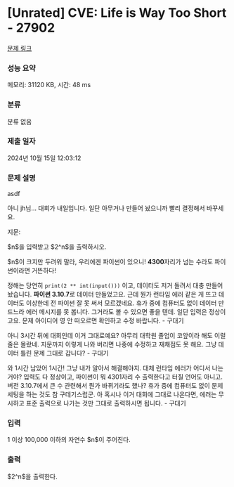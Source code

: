 # [Unrated] CVE: Life is Way Too Short - 27902 

[문제 링크](https://www.acmicpc.net/problem/27902) 

### 성능 요약

메모리: 31120 KB, 시간: 48 ms

### 분류

분류 없음

### 제출 일자

2024년 10월 15일 12:03:12

### 문제 설명

<p>asdf</p>

<p>아니 jh님... 대회가 내일입니다. 일단 아무거나 만들어 놨으니까 빨리 결정해서 바꾸세요.</p>

<p>지문:</p>

<p>$n$을 입력받고 $2^n$을 출력하시오.</p>

<p>$n$이 크지만 두려워 말라, 우리에겐 파이썬이 있으니! <strong>4300</strong>자리가 넘는 수라도 파이썬이라면 거뜬하다!</p>

<p>정해는 당연히 <code>print(2 ** int(input()))</code> 이고, 데이터도 저거 돌려서 대충 만들어 놨습니다. <strong>파이썬 3.10.7</strong>로 데이터 만들었고요. 근데 뭔가 런타임 에러 같은 게 뜨고 데이터도 이상한데 전 파이썬 잘 못 써서 모르겠네요. 휴가 중에 컴퓨터도 없이 데이터 만드느라 에러 메시지를 못 봅니다. 그거라도 볼 수 있으면 좋을 텐데. 일단 입력은 정상이고요. 문제 아이디어 영 안 떠오르면 확인하고 수정 바랍니다. - 구대기</p>

<p>아니 3시간 뒤에 대회인데 이거 그대로예요? 아무리 대학원 졸업이 코앞이라 해도 이럴 줄은 몰랐네. 지문까지 이렇게 나와 버리면 나중에 수정하고 재채점도 못 해요. 그냥 데이터 틀린 문제 그대로 갑니다? - 구대기</p>

<p>와 1시간 남았어 1시간! 그냥 내가 알아서 해결해야지. 대체 런타임 에러가 어디서 나는 거야? 입력도 다 정상이고, 파이썬이 뭐 4301자리 수 출력한다고 터질 언어도 아니고. 버전 3.10.7에서 큰 수 관련해서 뭔가 바뀌기라도 했나? 휴가 중에 컴퓨터도 없이 문제 세팅을 하는 것도 참 구데기스럽군. 아 혹시나 이거 대회에 그대로 나온다면, 에러는 무시하고 표준 출력으로 나가는 것만 그대로 출력하시면 됩니다. - 구대기</p>

### 입력 

 <p>1 이상 100,000 이하의 자연수 $n$이 주어진다.</p>

### 출력 

 <p>$2^n$을 출력한다.</p>

